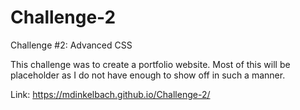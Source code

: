 # Challenge-2
Challenge #2: Advanced CSS

This challenge was to create a portfolio website. Most of this will be placeholder as I do not have enough to show off in such a manner.




Link: https://mdinkelbach.github.io/Challenge-2/